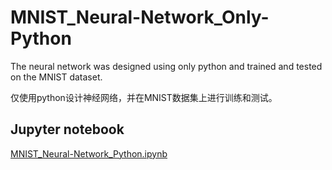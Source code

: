 # MNIST_Neural-Network_Only-Python


The neural network was designed using only python and trained and tested on the MNIST dataset.

仅使用python设计神经网络，并在MNIST数据集上进行训练和测试。

## Jupyter notebook
[MNIST_Neural-Network_Python.ipynb](MNIST_Neural_Network_Python.ipynb)
